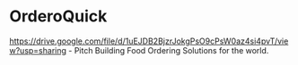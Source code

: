 # OrderoQuick
https://drive.google.com/file/d/1uEJDB2BjzrJokgPsO9cPsW0az4si4pvT/view?usp=sharing - Pitch
Building Food Ordering Solutions for the world.
